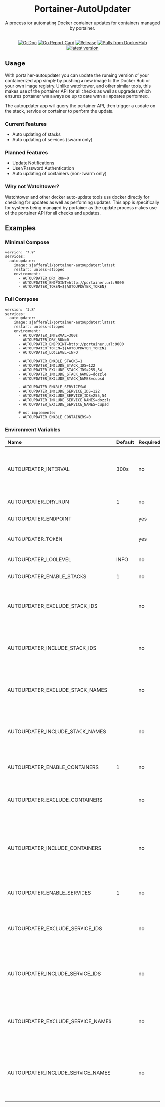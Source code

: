 <div align="center">

  # Portainer-AutoUpdater

  A process for automating Docker container updates for containers managed by portainer.
  <br/><br/>

[![GoDoc](https://godoc.org/github.com/sjafferali/portainer-autoupdater?status.svg)](https://pkg.go.dev/github.com/sjafferali/portainer-autoupdater)
[![Go Report Card](https://goreportcard.com/badge/github.com/sjafferali/portainer-autoupdater)](https://goreportcard.com/report/github.com/sjafferali/portainer-autoupdater)
[![Release](https://github.com/sjafferali/portainer-autoupdater/actions/workflows/release.yaml/badge.svg)](https://github.com/sjafferali/portainer-autoupdater/actions?query=branch%3Amain)
[![Pulls from DockerHub](https://img.shields.io/docker/pulls/sjafferali/portainer-autoupdater.svg)](https://hub.docker.com/r/sjafferali/portainer-autoupdater)
[![latest version](https://img.shields.io/github/tag/sjafferali/portainer-autoupdater.svg)](https://github.com/sjafferali/portainer-autoupdater/releases)

</div>

## Usage

With portainer-autoupdater you can update the running version of your containerized app simply by pushing a new image to the Docker Hub or your own image registry. Unlike watchtower, and other similar tools, this makes use of the portainer API for all checks as well as upgrades which ensures portainer will always be up to date with all updates performed.

The autoupdater app will query the portainer API, then trigger a  update on the stack, service or container to perform the update.

### Current Features
- Auto updating of stacks
- Auto updating of services (swarm only)

### Planned Features
- Update Notifications
- User/Password Authentication
- Auto updating of containers (non-swarm only)

### Why not Watchtower?
Watchtower and other docker auto-update tools use docker directly for checking for updates as well as performing updates. This app is specifically for systems being managed by portainer as the update process makes use of the portainer API for all checks and updates. 

## Examples

### Minimal Compose
```
version: '3.8'
services:
  autoupdater:
    image: sjafferali/portainer-autoupdater:latest
    restart: unless-stopped
    environment:
      - AUTOUPDATER_DRY_RUN=0
      - AUTOUPDATER_ENDPOINT=http://portainer.url:9000
      - AUTOUPDATER_TOKEN=${AUTOUPDATER_TOKEN}
```

### Full Compose
```
version: '3.8'
services:
  autoupdater:
    image: sjafferali/portainer-autoupdater:latest
    restart: unless-stopped
    environment:
      - AUTOUPDATER_INTERVAL=300s
      - AUTOUPDATER_DRY_RUN=0
      - AUTOUPDATER_ENDPOINT=http://portainer.url:9000
      - AUTOUPDATER_TOKEN=${AUTOUPDATER_TOKEN}
      - AUTOUPDATER_LOGLEVEL=INFO

      - AUTOUPDATER_ENABLE_STACKS=1
      - AUTOUPDATER_INCLUDE_STACK_IDS=122
      - AUTOUPDATER_EXCLUDE_STACK_IDS=255,54
      - AUTOUPDATER_INCLUDE_STACK_NAMES=dozzle
      - AUTOUPDATER_EXCLUDE_STACK_NAMES=cupsd

      - AUTOUPDATER_ENABLE_SERVICES=0
      - AUTOUPDATER_INCLUDE_SERVICE_IDS=122
      - AUTOUPDATER_EXCLUDE_SERVICE_IDS=255,54
      - AUTOUPDATER_INCLUDE_SERVICE_NAMES=dozzle
      - AUTOUPDATER_EXCLUDE_SERVICE_NAMES=cupsd

      # not implemented
      - AUTOUPDATER_ENABLE_CONTAINERS=0
```

### Environment Variables

| Name | Default | Required | Description |
|:--|:--|:--|:--|
| AUTOUPDATER_INTERVAL | 300s | no | interval at which the updater checks for image updates to be performed |
| AUTOUPDATER_DRY_RUN | 1 | no | only log, but don't perform updates |
| AUTOUPDATER_ENDPOINT |  | yes | portainer api endpoint |
| AUTOUPDATER_TOKEN |  | yes | portioner api token to use for authentication |
| AUTOUPDATER_LOGLEVEL | INFO | no | loglevel to use for runs |
| AUTOUPDATER_ENABLE_STACKS | 1 | no | enable checking for stack updates |
| AUTOUPDATER_EXCLUDE_STACK_IDS |  | no | stack IDs of stacks that should be excluded from auto update |
| AUTOUPDATER_INCLUDE_STACK_IDS |  | no | stack IDs of stacks that should be included from checks; if not set, all stacks are included |
| AUTOUPDATER_EXCLUDE_STACK_NAMES |  | no | stack names of stacks that should be excluded from auto update |
| AUTOUPDATER_INCLUDE_STACK_NAMES |  | no | stack names of stacks that should be included from checks; if not set, all stacks are included |
| AUTOUPDATER_ENABLE_CONTAINERS | 1 | no | enable checking for container updates |
| AUTOUPDATER_EXCLUDE_CONTAINERS |  | no | container IDs of containers that should be excluded from auto update |
| AUTOUPDATER_INCLUDE_CONTAINERS |  | no | containers IDs of containers that should be included from checks; if not set, all containers are included |
| AUTOUPDATER_ENABLE_SERVICES | 1 | no | enable checking for service updates (swarm only) |
| AUTOUPDATER_EXCLUDE_SERVICE_IDS |  | no | service IDs of services that should be excluded from auto update |
| AUTOUPDATER_INCLUDE_SERVICE_IDS |  | no | services IDs of services that should be included from checks; if not set, all services are included |
| AUTOUPDATER_EXCLUDE_SERVICE_NAMES |  | no | service names of services that should be excluded from auto update |
| AUTOUPDATER_INCLUDE_SERVICE_NAMES |  | no | services names of services that should be included from checks; if not set, all services are included |
